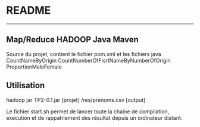 # README
----

## Map/Reduce HADOOP Java Maven
Source du projet, contient le fichier pom.xml et les fichiers java 
CountNameByOrigin
CountNumberOfFisrtNameByNumberOfOrigin
ProportionMaleFemale

## Utilisation


hadoop jar TP2-0.1.jar [projet] /res/prenoms.csv [output]


Le fichier start.sh permet de lancer toute la chaine de compilation, 
execution et de rappatriement des résultat depuis un ordinateur distant.

